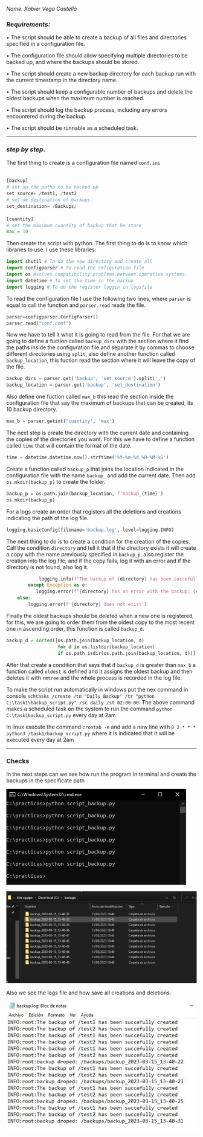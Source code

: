 
*Name: Xabier Vega Castellà*

### *Requirements:*

• The script should be able to create a backup of all files and directories specified in a configuration file.

• The configuration file should allow specifying multiple directories to be backed up, and where the backups should be stored.

• The script should create a new backup directory for each backup run with the current timestamp in the directory name.

• The script should keep a configurable number of backups and delete the oldest backups when the maximum number is reached.

• The script should log the backup process, including any errors encountered during the backup.

• The script should be runnable as a scheduled task.

---
### *step by step*.

The first thing to create is a configuration file named `conf.ini`

```python

[backup]
# set up the paths to be backed up
set_source= /test1, /test2
# set de destination of backups.
set_destination= /Backups/

[cuantity]
# set the maximum cuantity of backup that be store
max = 10
```
Then create the script with python. The first thing to do is to know which libraries to use. I use these libraries:

```python
import shutil # To do the new directory and create all
import configparser # To read the cofiguration file
import os #solves compatibility problems between operative systems.
import datetime # To set the time in the backup
import logging # To do the register loggin in logsfile
```

To read the configuration file I use the following two lines, where `parser` is equal to call the function and `parser.read` reads the file.

```python
parser=configparser.ConfigParser()
parser.read("conf.conf")
```

Now we have to tell it what it is going to read from the file.
For that we are going to define a fuction called `backup_dirs` with the section where it find the paths inside the configuration file and separate it by commas to choose different directories using `split`, also define another function called `backup_location`, this fuction read the section where it will leave the copy of the file.
```python
backup_dirs = parser.get('backup', 'set_source').split(',')
backup_location = parser.get('backup', 'set_destination')
```
Also define one fuction called `max_b` this read the section inside the configuration file that say the maximum of backups that can be created, its 10 backup directory.

```python
max_b = parser.getint('cuantity', 'max')
```
The next step is create the directory with the current date and containing the copies of the directories you want.
For this we have to define a function called `time` that will contain the format of the date.
```python
time = datetime.datetime.now().strftime('%Y-%m-%d_%H-%M-%S')
```
Create a function called `backup_p` that joins the location indicated in the configuration file with the name `backup_` and add the current date.
Then add `os.mkdir(backup_p)` to create the folder.

```python
backup_p = os.path.join(backup_location, f'backup_{time}')
os.mkdir(backup_p)
```
For a logs create an order that registers all the deletions and creations indicating the path of the log file.
```python
logging.basicConfig(filename='backup.log', level=logging.INFO)
```
The next thing to do is to create a condition for the creation of the copies.
Call the condition `directory` and tell it that if the directory exists it will create a copy with the name previously specified in `backup_p`, also register the creation into the log file, and if the copy fails, log it with an error and if the directory is not found, also log it.
```python
            logging.info(f"The backup of {directory} has been succefully created")
        except Exception as e:
           logging.error(f"{directory} has an error with the backup: {e}")
    else:
        logging.error(f'{directory} does not exist')
```

Finally the oldest backups should be deleted when a new one is registered, for this, we are going to order them from the oldest copy to the most recent one in ascending order, this function is called `backup_d`.
```python
backup_d = sorted([os.path.join(backup_location, d)
                   for d in os.listdir(backup_location) 
                   if os.path.isdir(os.path.join(backup_location, d))])
```
After that create a condition that says that if `backup_d` is greater than `max_b` a function called `oldest` is defined and it assigns the oldest backup and then deletes it with `rmtree` and the whole process is recorded in the log file.

To make the script run automatically in windows put the nex command in console `schtasks /create /tn "Daily Backup" /tr "python C:\task1\backup_script.py" /sc daily /st 02:00:00`. The above command makes a scheduled task on the system to run the command `python C:\task1backup_script.py` every day at 2am

In linux execute the command `crontab -e` and add a new line with `0 2 * * * python3 /task1/backup_script.py` where it is indicated that it will be executed every day at 2am

---

### Checks

In the next steps can we see how run the program in terminal and create the backups in the specificate path

![foto 1](./img/1.jpg)

![foto 2](./img/2.jpg)

Also we see the logs file and how save all creations and deletions.

![foto 3](./img/3.jpg)